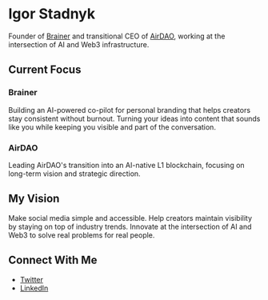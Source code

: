 # Igor Stadnyk
Founder of [Brainer](https://x.com/OGBrainer) and transitional CEO of [AirDAO](https://x.com/airdao_io), working at the intersection of AI and Web3 infrastructure.
## Current Focus
### Brainer
Building an AI-powered co-pilot for personal branding that helps creators stay consistent without burnout. Turning your ideas into content that sounds like you while keeping you visible and part of the conversation.
### AirDAO
Leading AirDAO's transition into an AI-native L1 blockchain, focusing on long-term vision and strategic direction.
## My Vision
Make social media simple and accessible. Help creators maintain visibility by staying on top of industry trends. Innovate at the intersection of AI and Web3 to solve real problems for real people.
## Connect With Me
- [Twitter](https://x.com/AIgorStadnyk)
- [LinkedIn](https://www.linkedin.com/in/stadnykigor/)
